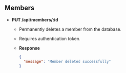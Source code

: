 ## Members

- **PUT /api/members/:id**

  - Permanently deletes a member from the database.
  - Requires authentication token.
  - **Response**

    ```json
    {
      "message": "Member deleted successfully"
    }
    ```
